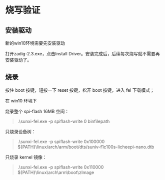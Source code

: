 # 烧写验证

## 安装驱动

新的win10环境需要先安装驱动

打开zadig-2.3.exe，点击Install Driver。安装完成后，后续每次烧写就不需要再安装驱动了。

## 烧录

按住 boot 按键，短按一下 reset 按键，松开 boot 按键，进入 fel 下载模式；

在 win10 环境下

烧录整个 spi-flash 16MB 空间：  
> .\sunxi-fel.exe -p spiflash-write 0 binfilepath

只烧录设备树：  
> .\sunxi-fel.exe -p spiflash-write 0x100000 ${PATH}\linux/arch/arm/boot/dts/suniv-f1c100s-licheepi-nano.dtb

只烧录 kernel 镜像：  
> .\sunxi-fel.exe -p spiflash-write 0x110000 ${PATH}\linux\arch\arm\boot\zImage

